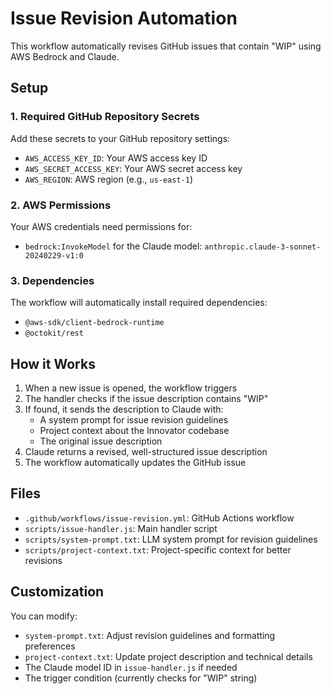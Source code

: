 # Issue Revision Automation

This workflow automatically revises GitHub issues that contain "WIP" using AWS Bedrock and Claude.

## Setup

### 1. Required GitHub Repository Secrets

Add these secrets to your GitHub repository settings:

- `AWS_ACCESS_KEY_ID`: Your AWS access key ID
- `AWS_SECRET_ACCESS_KEY`: Your AWS secret access key  
- `AWS_REGION`: AWS region (e.g., `us-east-1`)

### 2. AWS Permissions

Your AWS credentials need permissions for:
- `bedrock:InvokeModel` for the Claude model: `anthropic.claude-3-sonnet-20240229-v1:0`

### 3. Dependencies

The workflow will automatically install required dependencies:
- `@aws-sdk/client-bedrock-runtime`
- `@octokit/rest`

## How it Works

1. When a new issue is opened, the workflow triggers
2. The handler checks if the issue description contains "WIP"
3. If found, it sends the description to Claude with:
   - A system prompt for issue revision guidelines
   - Project context about the Innovator codebase
   - The original issue description
4. Claude returns a revised, well-structured issue description
5. The workflow automatically updates the GitHub issue

## Files

- `.github/workflows/issue-revision.yml`: GitHub Actions workflow
- `scripts/issue-handler.js`: Main handler script
- `scripts/system-prompt.txt`: LLM system prompt for revision guidelines
- `scripts/project-context.txt`: Project-specific context for better revisions

## Customization

You can modify:
- `system-prompt.txt`: Adjust revision guidelines and formatting preferences
- `project-context.txt`: Update project description and technical details
- The Claude model ID in `issue-handler.js` if needed
- The trigger condition (currently checks for "WIP" string)